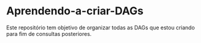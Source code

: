 # Aprendendo-a-criar-DAGs
Este repositório tem objetivo de organizar todas as DAGs que estou criando para fim de consultas posteriores.
